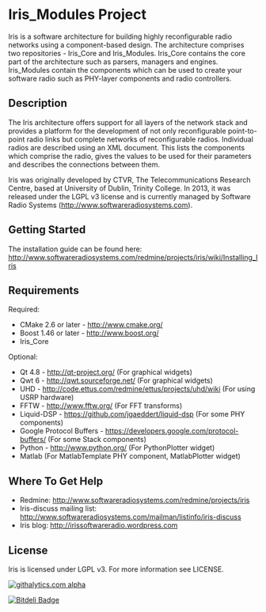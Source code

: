 # Iris_Modules Project

Iris is a software architecture for building highly reconfigurable radio networks using a component-based design. The architecture comprises two repositories - Iris_Core and Iris_Modules. Iris_Core contains the core part of the architecture such as parsers, managers and engines. Iris_Modules contain the components which can be used to create your software radio such as PHY-layer components and radio controllers.

## Description

The Iris architecture offers support for all layers of the network stack and provides a platform for the development of not only reconfigurable point-to-point radio links but complete networks of reconfigurable radios. Individual radios are described using an XML document. This lists the components which comprise the radio, gives the values to be used for their parameters and describes the connections between them.

Iris was originally developed by CTVR, The Telecommunications Research Centre, based at University of Dublin, Trinity College. In 2013, it was released under the LGPL v3 license and is currently managed by Software Radio Systems (http://www.softwareradiosystems.com).

## Getting Started

The installation guide can be found here: http://www.softwareradiosystems.com/redmine/projects/iris/wiki/Installing_Iris

## Requirements

Required:
* CMake 2.6 or later - http://www.cmake.org/
* Boost 1.46 or later - http://www.boost.org/
* Iris_Core

Optional:
* Qt 4.8 - http://qt-project.org/ (For graphical widgets)
* Qwt 6 - http://qwt.sourceforge.net/ (For graphical widgets)
* UHD - http://code.ettus.com/redmine/ettus/projects/uhd/wiki (For using USRP hardware)
* FFTW - http://www.fftw.org/ (For FFT transforms)
* Liquid-DSP - https://github.com/jgaeddert/liquid-dsp (For some PHY components)
* Google Protocol Buffers - https://developers.google.com/protocol-buffers/ (For some Stack components)
* Python - http://www.python.org/ (For PythonPlotter widget)
* Matlab (For MatlabTemplate PHY component, MatlabPlotter widget)

## Where To Get Help

* Redmine: http://www.softwareradiosystems.com/redmine/projects/iris
* Iris-discuss mailing list: http://www.softwareradiosystems.com/mailman/listinfo/iris-discuss
* Iris blog: http://irissoftwareradio.wordpress.com

## License

Iris is licensed under LGPL v3. For more information see LICENSE.

[![githalytics.com alpha](https://cruel-carlota.pagodabox.com/7bc7ae4f73d901c2cb1590fbe0c49cd9 "githalytics.com")](http://githalytics.com/softwareradiosystems/iris_modules)


[![Bitdeli Badge](https://d2weczhvl823v0.cloudfront.net/softwareradiosystems/iris_modules/trend.png)](https://bitdeli.com/free "Bitdeli Badge")

